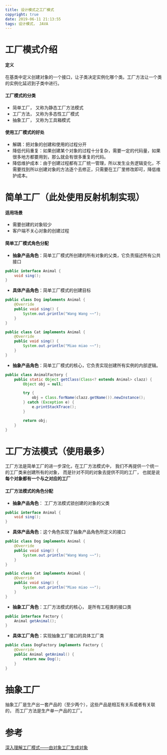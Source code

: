 ```yaml
---
title: 设计模式之工厂模式
copyright: true
date: 2019-06-11 21:13:55
tags: 设计模式， JAVA
---
```

# 工厂模式介绍
#### 定义
在基类中定义创建对象的一个接口，让子类决定实例化哪个类。工厂方法让一个类的实例化延迟到子类中进行。

#### 工厂模式的分类
- 简单工厂， 又称为静态工厂方法模式
- 工厂方法， 又称为多态性工厂模式
- 抽象工厂， 又称为工具箱模式

<!--more-->

#### 使用工厂模式的好处
- 解耦：把对象的创建和使用的过程分开
- 降低代码重复：如果创建某个对象的过程十分复杂，需要一定的代码量，如果很多地方都要用到，那么就会有很多重复的代码。
- 降低维护成本：由于创建过程都有工厂统一管理，所以发生业务逻辑变化，不需要找到所以创建对象的方法逐个去修正，只需要在工厂里修改即可，降低维护成本。


# 简单工厂（此处使用反射机制实现）
#### 适用场景
- 需要创建的对象较少
- 客户端不关心对象的创建过程

#### 简单工厂模式角色分配
- **抽象产品角色**：简单工厂模式所创建的所有对象的父类，它负责描述所有公共接口

```java
public interface Animal {
    void sing();
}

```

- **具体产品角色**：简单工厂模式的创建目标

```java
public class Dog implements Animal {
    @Override
    public void sing() {
        System.out.println("Wang Wang ~~");
    }
}

public class Cat implements Animal {
    @Override
    public void sing() {
        System.out.println("Miao miao ~~");
    }
}
```
- **抽象产品角色**：简单工厂模式的核心，它负责实现创建所有实例的内部逻辑。

```JAVA
public class AnimalFactory {
    public static Object getClass(Class<? extends Animal> clazz) {
        Object obj = null;

        try {
            obj = Class.forName(clazz.getName()).newInstance();
        } catch (Exception e) {
            e.printStackTrace();
        }

        return obj;
    }
}
```

# 工厂方法模式（使用最多）
工厂方法是简单工厂的进一步深化，在工厂方法模式中， 我们不再提供一个统一的工厂类来创建所有的对象， 而是针对不同的对象去提供不同的工厂， 也就是说 **每个对象都有一个与之对应的工厂**

#### 工厂方法模式的角色分配
- **抽象产品角色**： 工厂方法模式锁创建的对象的父类

```java
public interface Animal {
    void sing();
}
```

- **具体产品角色**：这个角色实现了抽象产品角色所定义的接口

```java
public class Dog implements Animal {
    @Override
    public void sing() {
        System.out.println("Wang Wang ~~");
    }
}

public class Cat implements Animal {
    @Override
    public void sing() {
        System.out.println("Miao miao ~~");
    }
}
```

- **抽象工厂角色**：工厂方法模式的核心， 是所有工程类的接口类

```java
public interface Factory {
    Animal getAnimal();
}
```

- **具体工厂角色**：实现抽象工厂接口的具体工厂类

```java
public class DogFactory implements Factory {
    @Override
    public Animal getAnimal() {
        return new Dog();
    }
}
```

# 抽象工厂
抽象工厂是生产出一套产品的（至少两个），这些产品是相互有关系或者有关联的， 而工厂方法是生产单一产品的工厂。


# 参考
[深入理解工厂模式——由对象工厂生成对象](https://blog.csdn.net/qq_34337272/article/details/80472071)
